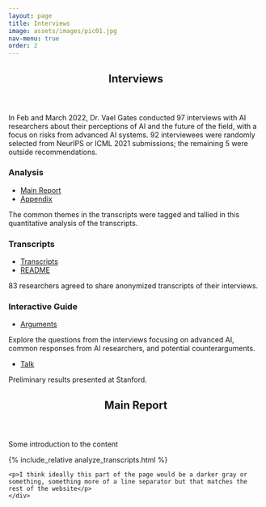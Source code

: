 ```yaml
---
layout: page
title: Interviews
image: assets/images/pic01.jpg
nav-menu: true
order: 2
---
```


<!-- Main -->
<div id="main" class="alt">

<!-- One -->
<section id="one">
	<div class="inner">
		<header class="major">
			<h1>Interviews</h1>
		</header>

<!-- Content -->
<p> In Feb and March 2022, Dr. Vael Gates conducted 97 interviews with AI researchers about their perceptions of AI and the future of the field, with a focus on risks from advanced AI systems. 92 interviewees were randomly selected from NeurIPS or ICML 2021 submissions; the remaining 5 were outside recommendations.</p>

<div class="row full-width">
	<div class="interviews-grid">
		<div>
			<h3>Analysis</h3>
			<ul class="actions vertical">
				<li><a href="#main_report" class="button special fit">Main Report</a></li>
				<li><a href="#" class="button fit small">Appendix</a></li>
			</ul>
			<div class="box">
				<p>The common themes in the transcripts were tagged and tallied in this quantitative analysis of the transcripts. </p>
			</div>
		</div>
		<div>
			<h3>Transcripts</h3>
			<ul class="actions vertical">
				<li><a href="https://drive.google.com/drive/folders/1qNN6GpAl6a4KswxnJcdhN4fqnMQgZ9Vg?usp=sharing" class="button special fit">Transcripts</a></li>
				<li><a href="https://docs.google.com/document/d/1q6-hUgIz-4H8AzejXqqtgX6uvw6w9EwMYtm9KRRYWro/edit?usp=sharing" class="button fit small">README</a></li>
			</ul>
			<div class="box">
				<p>83 researchers agreed to share anonymized transcripts of their interviews.</p>
			</div>
		</div>
		<div>
			<h3>Interactive Guide</h3>
			<ul class="actions vertical">
				<li><a href="arguments/introduction.html" class="button special fit">Arguments</a></li>
			</ul>
			<div class="box">
				<p>Explore the questions from the interviews focusing on advanced AI, common responses from AI researchers, and potential counterarguments. </p>
			</div>
		</div>
		<div>
			<ul class="actions vertical">
				<li><a href="https://hai.stanford.edu/events/hai-weekly-seminar-vael-gates" class="button special fit">Talk</a></li>
			</ul>
			<div class="box">
				<p>Preliminary results presented at Stanford.</p>
			</div>
		</div>
	</div>
</div>

</div>
</section>

<section id="two">
	<div class="inner">
		<a id='main_report'>
		<header class="major">
			<h2>Main Report</h2>
		</header>
		</a>
<p> Some introduction to the content </p>
{% include_relative analyze_transcripts.html %} 

	<p>I think ideally this part of the page would be a darker gray or something, something more of a line separator but that matches the rest of the website</p>
	</div>
</section>

</div>
